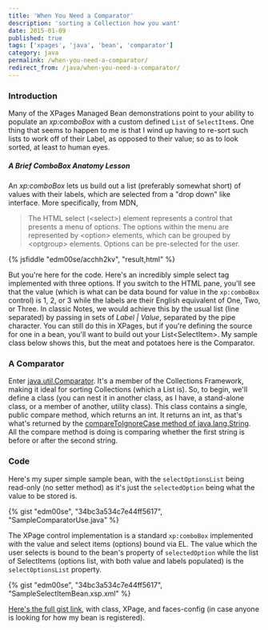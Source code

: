 ```yaml
---
title: 'When You Need a Comparator'
description: 'sorting a Collection how you want'
date: 2015-01-09
published: true
tags: ['xpages', 'java', 'bean', 'comparator']
category: java
permalink: /when-you-need-a-comparator/
redirect_from: /java/when-you-need-a-comparator/
---
```


### Introduction

Many of the XPages Managed Bean demonstrations point to your ability to populate an _xp:comboBox_ with a custom defined `List` of `SelectItem`s. One thing that seems to happen to me is that I wind up having to re-sort such lists to work off of their Label, as opposed to their value; so as to look sorted, at least to human eyes.

##### A Brief ComboBox Anatomy Lesson

An _xp:comboBox_ lets us build out a list (preferably somewhat short) of values with their labels, which are selected from a "drop down" like interface. More specifically, from MDN,

> The HTML select (&lt;select&gt;) element represents a control that presents a menu of options. The options within the menu are represented by &lt;option&gt; elements, which can be grouped by &lt;optgroup&gt; elements. Options can be pre-selected for the user.

{% jsfiddle "edm00se/acchh2kv", "result,html" %}

But you're here for the code. Here's an incredibly simple select tag implemented with three options. If you switch to the HTML pane, you'll see that the value (which is what can be data bound for value in the `xp:comboBox` control) is 1, 2, or 3 while the labels are their English equivalent of One, Two, or Three. In classic Notes, we would achieve this by the usual list (line separated) by passing in sets of _Label &#124; Value_, separated by the pipe character. You can still do this in XPages, but if you're defining the source for one in a bean, you'll want to build out your List&lt;SelectItem&gt;. My sample class below shows this, but the meat and potatoes here is the Comparator.

### A Comparator

Enter [java.util.Comparator](https://docs.oracle.com/javase/7/docs/api/java/util/Comparator.html). It's a member of the Collections Framework, making it ideal for sorting Collections (which a List is). So, to begin, we'll define a class (you can nest it in another class, as I have, a stand-alone class, or a member of another, utility class). This class contains a single, public compare method, which returns an int. It returns an int, as that's what's returned by the [compareToIgnoreCase method of java.lang.String](https://docs.oracle.com/javase/7/docs/api/java/lang/String.html#compareToIgnoreCase(java.lang.String)). All the compare method is doing is comparing whether the first string is before or after the second string.

### Code

Here's my super simple sample bean, with the `selectOptionsList` being read-only (no setter method) as it's just the `selectedOption` being what the value to be stored is.

{% gist "edm00se", "34bc3a534c7e44ff5617", "SampleComparatorUse.java" %}

The XPage control implementation is a standard `xp:comboBox` implemented with the value and select items (options) bound via EL. The value which the user selects is bound to the bean's property of `selectedOption` while the list of SelectItems (options list, with both value and labels populated) is the `selectOptionsList` property.

{% gist "edm00se", "34bc3a534c7e44ff5617", "SampleSelectItemBean.xsp.xml" %}

[Here's the full gist link](https://gist.github.com/edm00se/34bc3a534c7e44ff5617), with class, XPage, and faces-config (in case anyone is looking for how my bean is registered).
